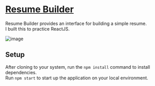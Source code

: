 # [Resume Builder](https://truepadawan.github.io/Resume-Builder/)
Resume Builder provides an interface for building a simple resume.  
I built this to practice ReactJS.

![image](https://user-images.githubusercontent.com/71678062/184558442-01ce7898-1fea-418b-a134-950d7182f854.png)

## Setup
After cloning to your system, run the `npm install` command to install dependencies.  
Run `npm start` to start up the application on your local environment.
